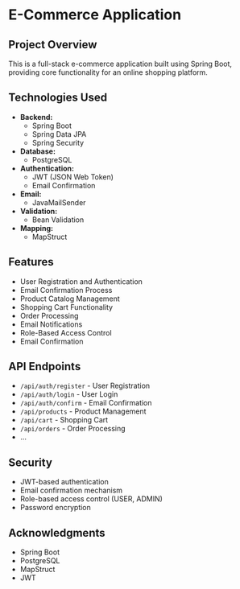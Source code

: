 # E-Commerce Application

## Project Overview
This is a full-stack e-commerce application built using Spring Boot, providing core functionality for an online shopping platform.

## Technologies Used
- **Backend:** 
  - Spring Boot
  - Spring Data JPA
  - Spring Security
- **Database:** 
  - PostgreSQL
- **Authentication:** 
  - JWT (JSON Web Token)
  - Email Confirmation
- **Email:** 
  - JavaMailSender
- **Validation:** 
  - Bean Validation
- **Mapping:** 
  - MapStruct

## Features
- User Registration and Authentication
- Email Confirmation Process
- Product Catalog Management
- Shopping Cart Functionality
- Order Processing
- Email Notifications
- Role-Based Access Control
- Email Confirmation


## API Endpoints
- `/api/auth/register` - User Registration
- `/api/auth/login` - User Login
- `/api/auth/confirm` - Email Confirmation
- `/api/products` - Product Management
- `/api/cart` - Shopping Cart
- `/api/orders` - Order Processing
- ...

## Security
- JWT-based authentication
- Email confirmation mechanism
- Role-based access control (USER, ADMIN)
- Password encryption


## Acknowledgments
- Spring Boot
- PostgreSQL
- MapStruct
- JWT
